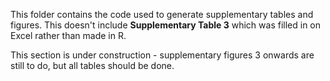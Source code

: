 This folder contains the code used to generate supplementary tables and figures. This doesn't include **Supplementary Table 3** which was filled in on Excel rather than made in R.

This section is under construction - supplementary figures 3 onwards are still to do, but all tables should be done.
